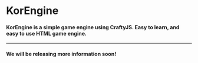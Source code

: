 # KorEngine
#### KorEngine is a simple game engine using CraftyJS. Easy to learn, and easy to use HTML game engine.
***
#### We will be releasing more information soon!
